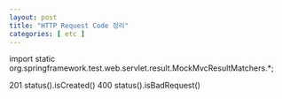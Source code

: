 ```yaml
---
layout: post
title: "HTTP Request Code 정리"
categories: [ etc ]
---
```




import static org.springframework.test.web.servlet.result.MockMvcResultMatchers.*;

201 status().isCreated()
400 status().isBadRequest()